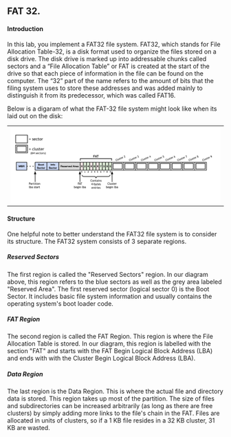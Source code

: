 ## FAT 32.

#### Introduction
In this lab, you implement a FAT32 file system. FAT32, which stands for File 
Allocation Table-32, is a disk format used to organize the files stored on a 
disk drive. The disk drive is marked up into addressable chunks called sectors 
and a “File Allocation Table” or FAT is created at the start of the drive so 
that each piece of information in the file can be found on the computer. The 
“32” part of the name refers to the amount of bits that the filing system uses 
to store these addresses and was added mainly to distinguish it from its 
predecessor, which was called FAT16. 

Below is a digaram of what the FAT-32 file system might look like when its 
laid out on the disk: 

<table><tr><td>
  <img src="images/fat32-overview-diagram.png" width="1000"/>
</td></tr></table>

#### Structure

One helpful note to better understand the FAT32 file system is to consider
its structure. The FAT32 system consists of 3 separate regions. 

##### Reserved Sectors
The first region is called the "Reserved Sectors" region. In our diagram 
above, this region refers to the blue sectors as well as the grey area
labeled "Reserved Area". The first reserved sector (logical sector 0) is 
the Boot Sector. It includes basic file system information and usually 
contains the operating system's boot loader code.

##### FAT Region
The second region is called the FAT Region. This region is where the File
Allocation Table is stored. In our diagram, this region is labelled with the
section "FAT" and starts with the FAT Begin Logical Block Address (LBA) and 
ends with with the Cluster Begin Logical Block Address (LBA).

##### Data Region
The last region is the Data Region. This is where the actual file and directory 
data is stored. This region takes up most of the partition. The size of files 
and subdirectories can be increased arbitrarily (as long as there are free clusters) 
by simply adding more links to the file's chain in the FAT. Files are allocated 
in units of clusters, so if a 1 KB file resides in a 32 KB cluster, 31 KB are wasted.






